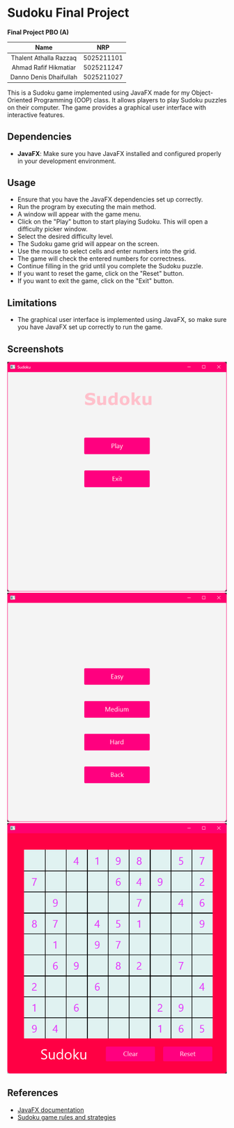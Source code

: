 # **Sudoku Final Project**

**Final Project PBO (A)**

|                Name                |    NRP     |
| :--------------------------------: | :--------: |
|       Thalent Athalla Razzaq       | 5025211101 |
|        Ahmad Rafif Hikmatiar       | 5025211247 |
|       Danno Denis Dhaifullah       | 5025211027 |

This is a Sudoku game implemented using JavaFX made for my Object-Oriented Programming (OOP) class. It allows players to play Sudoku puzzles on their computer. The game provides a graphical user interface with interactive features.

## **Dependencies**
+ **JavaFX**: Make sure you have JavaFX installed and configured properly in your development environment.

## **Usage**
+ Ensure that you have the JavaFX dependencies set up correctly.
+ Run the program by executing the main method.
+ A window will appear with the game menu.
+ Click on the "Play" button to start playing Sudoku. This will open a difficulty picker window.
+ Select the desired difficulty level.
+ The Sudoku game grid will appear on the screen.
+ Use the mouse to select cells and enter numbers into the grid.
+ The game will check the entered numbers for correctness.
+ Continue filling in the grid until you complete the Sudoku puzzle.
+ If you want to reset the game, click on the "Reset" button.
+ If you want to exit the game, click on the "Exit" button.

## **Limitations**
+ The graphical user interface is implemented using JavaFX, so make sure you have JavaFX set up correctly to run the game.

## **Screenshots**
![Game Menu](https://github.com/Vermillion8/image-dump/blob/main/Sudoku%20Project/java_jJoTn9AyIU.png?raw=true)
![Difficulty Picker](https://github.com/Vermillion8/image-dump/blob/main/Sudoku%20Project/XVFn7cW8bA.png?raw=true)
![Game Grid](https://github.com/Vermillion8/image-dump/blob/main/Sudoku%20Project/AH0JawkiAx.png?raw=true)

## **References**
+ [JavaFX documentation](https://openjfx.io/)
+ [Sudoku game rules and strategies](https://en.wikipedia.org/wiki/Sudoku)